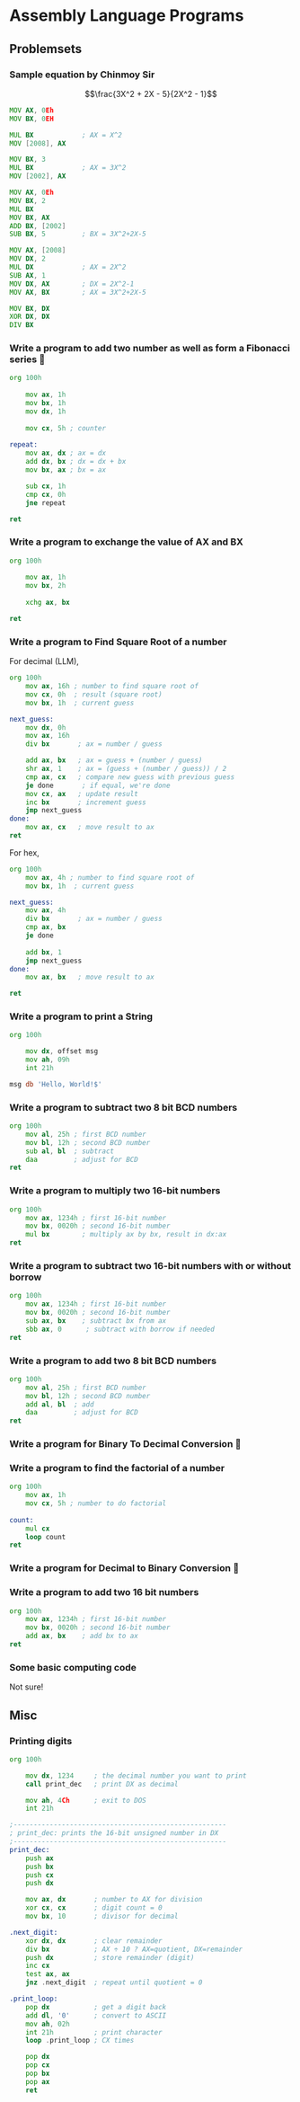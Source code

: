 # Assembly Language Programs

## Problemsets

### Sample equation by Chinmoy Sir

$$\frac{3X^2 + 2X - 5}{2X^2 - 1}$$

```asm
MOV AX, 0Eh
MOV BX, 0EH

MUL BX            ; AX = X^2
MOV [2008], AX 

MOV BX, 3
MUL BX            ; AX = 3X^2
MOV [2002], AX

MOV AX, 0Eh
MOV BX, 2
MUL BX
MOV BX, AX
ADD BX, [2002]
SUB BX, 5         ; BX = 3X^2+2X-5

MOV AX, [2008]
MOV DX, 2
MUL DX            ; AX = 2X^2
SUB AX, 1
MOV DX, AX        ; DX = 2X^2-1
MOV AX, BX        ; AX = 3X^2+2X-5      

MOV BX, DX
XOR DX, DX
DIV BX
```

### Write a program to add two number as well as form a Fibonacci series 🎯

```asm
org 100h
      
    mov ax, 1h 
    mov bx, 1h
    mov dx, 1h
    
    mov cx, 5h ; counter 
    
repeat:
    mov ax, dx ; ax = dx      
    add dx, bx ; dx = dx + bx
    mov bx, ax ; bx = ax

    sub cx, 1h
    cmp cx, 0h
    jne repeat

ret
```

### Write a program to exchange the value of AX and BX

```asm
org 100h
      
    mov ax, 1h 
    mov bx, 2h
    
    xchg ax, bx

ret
```

### Write a program to Find Square Root of a number

For decimal (LLM),

```asm
org 100h
    mov ax, 16h ; number to find square root of
    mov cx, 0h  ; result (square root)
    mov bx, 1h  ; current guess

next_guess:
    mov dx, 0h
    mov ax, 16h
    div bx       ; ax = number / guess

    add ax, bx   ; ax = guess + (number / guess)
    shr ax, 1    ; ax = (guess + (number / guess)) / 2
    cmp ax, cx   ; compare new guess with previous guess
    je done       ; if equal, we're done
    mov cx, ax   ; update result
    inc bx       ; increment guess
    jmp next_guess
done:
    mov ax, cx   ; move result to ax
ret
```

For hex,

```asm
org 100h
    mov ax, 4h ; number to find square root of
    mov bx, 1h  ; current guess

next_guess:
    mov ax, 4h
    div bx       ; ax = number / guess     
    cmp ax, bx
    je done
    
    add bx, 1
    jmp next_guess
done:
    mov ax, bx   ; move result to ax

ret
```

### Write a program  to print a String

```asm
org 100h

    mov dx, offset msg
    mov ah, 09h
    int 21h

msg db 'Hello, World!$'
```

### Write a program to subtract two 8 bit BCD numbers

```asm
org 100h
    mov al, 25h ; first BCD number
    mov bl, 12h ; second BCD number
    sub al, bl  ; subtract
    daa         ; adjust for BCD
ret
```

### Write a program to multiply two 16-bit numbers

```asm
org 100h
    mov ax, 1234h ; first 16-bit number
    mov bx, 0020h ; second 16-bit number
    mul bx        ; multiply ax by bx, result in dx:ax
ret
```

### Write a program to subtract two 16-bit numbers with or without borrow

```asm
org 100h
    mov ax, 1234h ; first 16-bit number
    mov bx, 0020h ; second 16-bit number
    sub ax, bx    ; subtract bx from ax
    sbb ax, 0      ; subtract with borrow if needed
ret
```

### Write a program to add two 8 bit BCD numbers

```asm
org 100h
    mov al, 25h ; first BCD number
    mov bl, 12h ; second BCD number
    add al, bl  ; add
    daa         ; adjust for BCD
ret
```

### Write a program  for Binary To Decimal Conversion 🎯

### Write a program  to find the factorial of a number

```asm
org 100h
    mov ax, 1h
    mov cx, 5h ; number to do factorial
    
count:
    mul cx
    loop count     
ret
```

### Write a program  for Decimal to Binary Conversion 🎯

### Write a program to add two 16 bit numbers

```asm
org 100h
    mov ax, 1234h ; first 16-bit number
    mov bx, 0020h ; second 16-bit number
    add ax, bx    ; add bx to ax
ret
```

### Some basic computing code

Not sure!

## Misc

### Printing digits

```asm
org 100h

    mov dx, 1234     ; the decimal number you want to print
    call print_dec   ; print DX as decimal

    mov ah, 4Ch      ; exit to DOS
    int 21h

;-----------------------------------------------------
; print_dec: prints the 16-bit unsigned number in DX
;-----------------------------------------------------
print_dec:
    push ax
    push bx
    push cx
    push dx

    mov ax, dx       ; number to AX for division
    xor cx, cx       ; digit count = 0
    mov bx, 10       ; divisor for decimal

.next_digit:
    xor dx, dx       ; clear remainder
    div bx           ; AX ÷ 10 ? AX=quotient, DX=remainder
    push dx          ; store remainder (digit)
    inc cx
    test ax, ax
    jnz .next_digit  ; repeat until quotient = 0

.print_loop:
    pop dx           ; get a digit back
    add dl, '0'      ; convert to ASCII
    mov ah, 02h
    int 21h          ; print character
    loop .print_loop ; CX times

    pop dx
    pop cx
    pop bx
    pop ax
    ret
```
